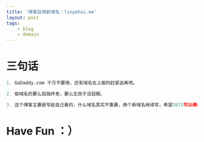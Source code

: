 ```yaml
---
title: '博客启用新域名：linyehui.me'
layout: post
tags:
    - blog
    - domain
---
```

# 三句话

```python
1. GoDaddy.com 千万不要用，还有域名在上面的赶紧逃离吧。

2. 偷域名的要么孤独终老，要么生孩子没屁眼。

3. 这个博客主要是写给自己看的，什么域名其实不重要，换个新域名继续写，希望2015可以继续坚持下来。
```

# Have Fun ：）